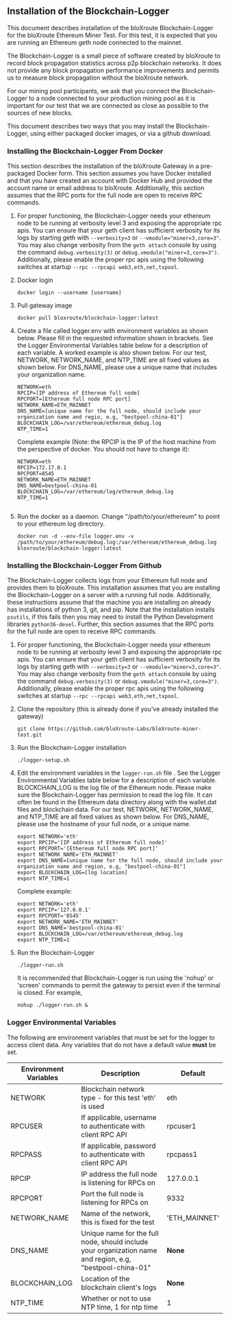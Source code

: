 ## Installation of the Blockchain-Logger 

This document describes installation of the bloXroute Blockchain-Logger for the bloXroute Ethereum Miner Test. For this test, it is expected that you are running an Ethereum geth node connected to the mainnet. 

The Blockchain-Logger is a small piece of software created by bloXroute to record block propagation statistics across p2p blockchain networks. It does not provide any block propagation performance improvements and permits us to measure block propagation without the bloXroute network. 

For our mining pool participants, we ask that you connect the Blockchain-Logger to a node connected to your production mining pool as it is important for our test that we are connected as close as possible to the sources of new blocks. 

This document describes two ways that you may install the Blockchain-Logger, using either packaged docker images, or via a github download. 

### Installing the Blockchain-Logger From Docker

This section describes the installation of the bloXroute Gateway in a pre-packaged Docker form. This section assumes you have Docker installed and that you have created an account with Docker Hub and provided the account name or email address to bloXroute. Additionally, this section assumes that the RPC ports for the full node are open to receive RPC commands. 

1. For proper functioning, the Blockchain-Logger needs your ethereum node to be running at verbosity level 3 and exposing the appropriate rpc apis. You can ensure that your geth client has sufficient verbosity for its logs by starting geth with `--verbosity=3` or `--vmodule="miner=3,core=3"`. You may also change verbosity from the `geth attach` console by using the command `debug.verbosity(3)` or `debug.vmodule("miner=3,core=3")`. Additionally, please enable the proper rpc apis using the following switches at startup `--rpc --rpcapi web3,eth,net,txpool`.
1. Docker login

    ```
    docker login --username [username]
    ```
	
2. Pull gateway image

   ```
   docker pull bloxroute/blockchain-logger:latest
   ```
 
3. Create a file called logger.env with environment variables as shown below. Please fill in the requested information shown in brackets. See the Logger Environmental Variables table below for a description of each variable. A worked example is also shown below. For our test, NETWORK, NETWORK_NAME, and NTP_TIME are all fixed values as shown below. For DNS_NAME, please use a unique name that includes your organization name.
    ```
    NETWORK=eth
    RPCIP=[IP address of Ethereum full node]
    RPCPORT=[Ethereum full node RPC port]
    NETWORK_NAME=ETH_MAINNET
    DNS_NAME=[unique name for the full node, should include your organization name and regio, e.g, "bestpool-china-01"]
    BLOCKCHAIN_LOG=/var/ethereum/ethereum_debug.log
    NTP_TIME=1
    ```

    Complete example (Note: the RPCIP is the IP of the host machine from the perspective of docker. You should not have to change it):
    ```
    NETWORK=eth
    RPCIP=172.17.0.1
    RPCPORT=8545
    NETWORK_NAME=ETH_MAINNET
    DNS_NAME=bestpool-china-01
    BLOCKCHAIN_LOG=/var/ethereum/log/ethereum_debug.log
    NTP_TIME=1 
  

4. Run the docker as a daemon. Change "/path/to/your/ethereum" to point to your ethereum log directory.
    ```
    docker run -d --env-file logger.env -v /path/to/your/ethereum/debug.log:/var/ethereum/ethereum_debug.log bloxroute/blockchain-logger:latest
    ```


### Installing the Blockchain-Logger From Github 

The Blockchain-Logger collects logs from your Ethereum full node and provides them to bloXroute. This installation assumes that you are installing the Blockchain-Logger on a server with a running full node. Additionally, these instructions assume that the machine you are installing on already has installations of python 3, git, and pip. Note that the installation installs `psutils`, if this fails then you may need to install the Python Development libraries `python36-devel`. Further, this section assumes that the RPC ports for the full node are open to receive RPC commands. 
    
1. For proper functioning, the Blockchain-Logger needs your ethereum node to be running at verbosity level 3 and exposing the appropriate rpc apis. You can ensure that your geth client has sufficient verbosity for its logs by starting geth with `--verbosity=3` or `--vmodule="miner=3,core=3"`. You may also change verbosity from the `geth attach` console by using the command `debug.verbosity(3)` or `debug.vmodule("miner=3,core=3")`. Additionally, please enable the proper rpc apis using the following switches at startup `--rpc --rpcapi web3,eth,net,txpool`.
1. Clone the repository (this is already done if you've already installed the gateway)
   ```
   git clone https://github.com/bloXroute-Labs/bloXroute-miner-test.git
   ```
   
2. Run the Blockchain-Logger installation 
    ```
    ./logger-setup.sh
    ```

4. Edit the environment variables in the `logger-run.sh` file . See the Logger Environmental Variables table below for a description of each variable.  BLOCKCHAIN_LOG is the log file of the Ethereum node. Please make sure the Blockchain-Logger has permission to read the log file. It can often be found in the Ethereum data directory along with the wallet.dat files and blockchain data. For our test, NETWORK, NETWORK_NAME, and NTP_TIME are all fixed values as shown below. For DNS_NAME, please use the hostname of your full node, or a unique name.
    ```
    export NETWORK='eth'
    export RPCIP='[IP address of Ethereum full node]'
    export RPCPORT='[Ethereum full node RPC port]'
    export NETWORK_NAME='ETH_MAINNET'
    export DNS_NAME=[unique name for the full node, should include your organization name and region, e.g, "bestpool-china-01"]
    export BLOCKCHAIN_LOG=[log location]
    export NTP_TIME=1
    ```

    Complete example:
    ```
    export NETWORK='eth'
    export RPCIP='127.0.0.1'
    export RPCPORT='8545'
    export NETWORK_NAME='ETH_MAINNET'
    export DNS_NAME='bestpool-china-01'
    export BLOCKCHAIN_LOG=/var/ethereum/ethereum_debug.log
    export NTP_TIME=1
     ```
5. Run the Blockchain-Logger
    ```
    ./logger-run.sh
    ```
    It is recommended that Blockchain-Logger is run using the 'nohup' or 'screen' commands to permit the gateway to persist even if the terminal is closed. For example,
    ```
    nohup ./logger-run.sh &
    ```
    
### Logger Environmental Variables
The following are environment variables that must be set for the logger to access client data.
Any variables that do not have a default value **must** be set.

| Environment Variables | Description | Default |
| --------- | ----------- | -------------|
| NETWORK | Blockchain network type - for this test 'eth' is used | eth |
| RPCUSER | If applicable, username to authenticate with client RPC API | rpcuser1 |
| RPCPASS | If applicable, password to authenticate with client RPC API | rpcpass1 |
| RPCIP | IP address the full node is listening for RPCs on | 127.0.0.1 |
| RPCPORT | Port the full node is listening for RPCs on | 9332 |
| NETWORK_NAME | Name of the network, this is fixed for the test  |'ETH_MAINNET' |
| DNS_NAME | Unique name for the full node, should include your organization name and region, e.g, "bestpool-china-01" | **None** |
| BLOCKCHAIN_LOG | Location of the blockchain client's logs | **None** |
| NTP_TIME | Whether or not to use NTP time, 1 for ntp time | 1 |
